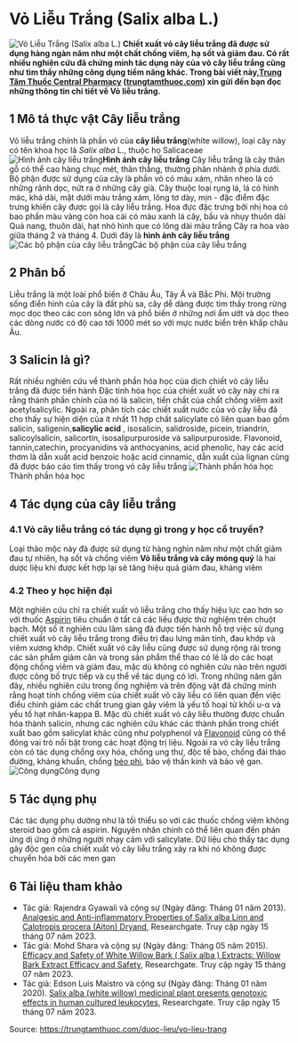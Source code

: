 # Vỏ Liễu Trắng (Salix alba L.)

![Vỏ Liễu Trắng \(Salix alba L.\)](https://trungtamthuoc.com/images/others/vo-cay-lieu-trang-1-4316.jpg)
**Chiết xuất vỏ cây liễu trắng đã được sử dụng hàng ngàn năm như một chất chống viêm, hạ sốt và giảm đau. Có rất nhiều nghiên cứu đã chứng minh tác dụng này của vỏ cây liễu trắng cũng như tìm thấy những công dụng tiềm năng khác. Trong bài viết này,[Trung Tâm Thuốc Central Pharmacy](https://trungtamthuoc.com/ "Trung Tâm Thuốc Central Pharmacy") ([trungtamthuoc.com](https://trungtamthuoc.com/ "trungtamthuoc.com")) xin gửi đến bạn đọc những thông tin chi tiết về Vỏ liễu trắng.**
##  1 Mô tả thực vật Cây liễu trắng
Vỏ liễu trắng chính là phần vỏ của **cây liễu trắng**(white willow), loại cây này có tên khoa học là  _Salix alba_ L., thuộc họ Salicaceae
![Hình ảnh cây liễu trắng](https://trungtamthuoc.com/images/item/vo-cay-lieu-trang-2.jpg)**Hình ảnh cây liễu trắng**
Cây liễu trắng là cây thân gỗ có thể cao hàng chục mét, thân thẳng, thường phân nhánh ở phía dưới.
Bộ phận được sử dụng của cây là phần vỏ có màu xám, nhăn nheo là có những rãnh dọc, nứt ra ở những cây già.
Cây thuộc loại rụng lá, lá có hình mác, khá dài, mặt dưới màu trắng xám, lông tơ dày, mịn - đặc điểm đặc trưng khiến cây được gọi là cây liễu trắng.
Hoa đực đặc trưng bởi nhị hoa có bao phấn màu vàng còn hoa cái có màu xanh lá cây, bầu và nhụy thuôn dài
Quả nang, thuôn dài, hạt nhỏ hình que có lông dài màu trắng
Cây ra hoa vào giữa tháng 2 và tháng 4.
Dưới đây là **hình ảnh cây liễu trắng**
![Các bộ phận của cây liễu trắng](https://trungtamthuoc.com/images/item/vo-cay-lieu-trang-3.jpg)Các bộ phận của cây liễu trắng
##  2 Phân bố
Liễu trắng là một loài phổ biến ở Châu Âu, Tây Á và Bắc Phi.
Môi trường sống điển hình của cây là đất phù sa, cây dễ dàng được tìm thấy trong rừng mọc dọc theo các con sông lớn và phổ biến ở những nơi ẩm ướt và dọc theo các dòng nước có độ cao tới 1000 mét so với mực nước biển trên khắp châu Âu.
##  3 Salicin là gì?
Rất nhiều nghiên cứu về thành phần hóa học của dịch chiết vỏ cây liễu trắng đã được tiến hành
Đặc tính hóa học của chiết xuất vỏ cây này chỉ ra rằng thành phần chính của nó là salicin, tiền chất của chất chống viêm axit acetylsalicylic.
Ngoài ra, phân tích các chiết xuất nước của vỏ cây liễu đã cho thấy sự hiện diện của ít nhất 11 hợp chất salicylate có liên quan bao gồm salicin, saligenin,**salicylic acid** , isosalicin, salidroside, picein, triandrin, salicoylsalicin, salicortin, isosalipurpuroside và salipurpuroside.
Flavonoid, tannin,catechin, procyanidins và anthocyanins, acid phenolic, hay các acid thơm là dẫn xuất acid benzoic hoặc acid cinnamic, dẫn xuất của lignan cũng đã được báo cáo tìm thấy trong vỏ cây liễu trắng
![Thành phần hóa học](https://trungtamthuoc.com/images/item/vo-cay-lieu-trang-4.jpg)Thành phần hóa học
##  4 Tác dụng của cây liễu trắng
### 4.1 Vỏ cây liễu trắng có tác dụng gì trong y học cổ truyền?
Loại thảo mộc này đã được sử dụng từ hàng nghìn năm như một chất giảm đau tự nhiên, hạ sốt và chống viêm 
**Vỏ liễu trắng và cây móng quỷ** là hai dược liệu khi được kết hợp lại sẽ tăng hiệu quả giảm đau, kháng viêm
### 4.2 Theo y học hiện đại
Một nghiên cứu chỉ ra chiết xuất vỏ liễu trắng cho thấy hiệu lực cao hơn so với thuốc [Aspirin](https://trungtamthuoc.com/hoat-chat/aspirin "Aspirin") tiêu chuẩn ở tất cả các liều được thử nghiệm trên chuột bạch.
Một số ít nghiên cứu lâm sàng đã được tiến hành hỗ trợ việc sử dụng chiết xuất vỏ cây liễu trắng trong điều trị đau lưng mãn tính, đau khớp và viêm xương khớp.
Chiết xuất vỏ cây liễu cũng được sử dụng rộng rãi trong các sản phẩm giảm cân và trong sản phẩm thể thao có lẽ là do các hoạt động chống viêm và giảm đau, mặc dù không có nghiên cứu nào trên người được công bố trực tiếp và cụ thể về tác dụng có lợi.
Trong những năm gần đây, nhiều nghiên cứu trong ống nghiệm và trên động vật đã chứng minh rằng hoạt tính chống viêm của chiết xuất vỏ cây liễu có liên quan đến việc điều chỉnh giảm các chất trung gian gây viêm là yếu tố hoại tử khối u-α và yếu tố hạt nhân-kappa B.
Mặc dù chiết xuất vỏ cây liễu thường được chuẩn hóa thành salicin, nhưng các nghiên cứu khác các thành phần trong chiết xuất bao gồm salicylat khác cũng như polyphenol và [Flavonoid](https://trungtamthuoc.com/hoat-chat/flavonoid "Flavonoid") cũng có thể đóng vai trò nổi bật trong các hoạt động trị liệu.
Ngoài ra vỏ cây liễu trắng còn có tác dụng chống oxy hóa, chống ung thư, độc tế bào, chống đái tháo đường, kháng khuẩn, chống [béo phì](https://trungtamthuoc.com/bai-viet/benh-beo-phi "béo phì"), bảo vệ thần kinh và bảo vệ gan. 
![Công dụng](https://trungtamthuoc.com/images/item/vo-cay-lieu-trang-5.jpg)Công dụng
##  5 Tác dụng phụ
Các tác dụng phụ dường như là tối thiểu so với các thuốc chống viêm không steroid bao gồm cả aspirin.
Nguyên nhân chính có thể liên quan đến phản ứng dị ứng ở những người nhạy cảm với salicylate.
Dữ liệu cho thấy tác dụng gây độc gen của chiết xuất vỏ cây liễu trắng xảy ra khi nó không được chuyển hóa bởi các men gan
##  6 Tài liệu tham khảo
  * Tác giả: Rajendra Gyawali và cộng sự (Ngày đăng: Tháng 01 năm 2013). [Analgesic and Anti-inflammatory Properties of Salix alba Linn and Calotropis procera (Aiton) Dryand](https://www.researchgate.net/publication/280802408_Analgesic_and_Anti-inflammatory_Properties_of_Salix_alba_Linn_and_Calotropis_procera_Aiton_Dryand), Researchgate. Truy cập ngày 15 tháng 07 năm 2023.
  * Tác giả: Mohd Shara và cộng sự (Ngày đăng: Tháng 05 năm 2015). [Efficacy and Safety of White Willow Bark ( Salix alba ) Extracts: Willow Bark Extract Efficacy and Safety](https://www.researchgate.net/publication/277024726_Efficacy_and_Safety_of_White_Willow_Bark_Salix_alba_Extracts_Willow_Bark_Extract_Efficacy_and_Safety), Researchgate. Truy cập ngày 15 tháng 07 năm 2023.
  * Tác giả: Edson Luis Maistro và cộng sự (Ngày đăng: Tháng 01 năm 2020). [Salix alba (white willow) medicinal plant presents genotoxic effects in human cultured leukocytes](https://www.researchgate.net/publication/338425721_Salix_alba_white_willow_medicinal_plant_presents_genotoxic_effects_in_human_cultured_leukocytes), Researchgate. Truy cập ngày 15 tháng 07 năm 2023.




Source: https://trungtamthuoc.com/duoc-lieu/vo-lieu-trang